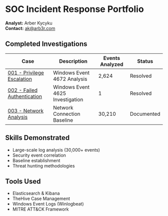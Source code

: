 # SOC Incident Response Portfolio

**Analyst:** Arber Kycyku  
**Contact:** ak@arb3r.com

## Completed Investigations

| Case | Description | Events Analyzed | Status |
|------|-------------|-----------------|---------|
| [001 - Privilege Escalation](./privilege-escalation) | Windows Event 4672 Analysis | 2,624 | Resolved |
| [002 - Failed Authentication](./case-002-failed-auth) | Windows Event 4625 Investigation | 1 | Resolved |
| [003 - Network Analysis](./case-003-network-analysis) | Network Connection Baseline | 30,210 | Documented |

## Skills Demonstrated
- Large-scale log analysis (30,000+ events)
- Security event correlation
- Baseline establishment
- Threat hunting methodologies

## Tools Used
- Elasticsearch & Kibana
- TheHive Case Management
- Windows Event Logs (Winlogbeat)
- MITRE ATT&CK Framework

